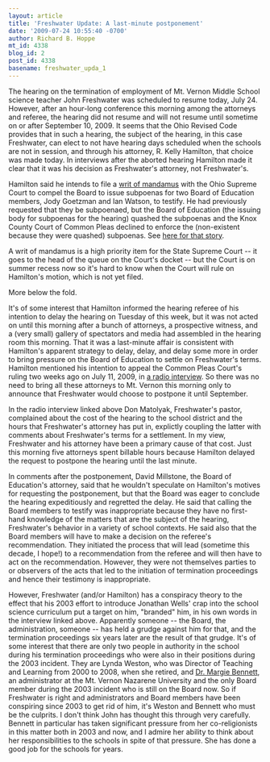 ```yaml
---
layout: article
title: 'Freshwater Update: A last-minute postponement'
date: '2009-07-24 10:55:40 -0700'
author: Richard B. Hoppe
mt_id: 4338
blog_id: 2
post_id: 4338
basename: freshwater_upda_1
---
```

The hearing on the termination of employment of Mt. Vernon Middle School science teacher John Freshwater was scheduled to resume today, July 24.  However, after an hour-long conference this morning among the attorneys and referee, the hearing did not resume and will not resume until sometime on or after September 10, 2009.  It seems that the Ohio Revised Code provides that in such a hearing, the subject of the hearing, in this case Freshwater, can elect to not have hearing days scheduled when the schools are not in session, and through his attorney, R. Kelly Hamilton, that choice was made today.  In interviews after the aborted hearing Hamilton made it clear that it was his decision as Freshwater's attorney, not Freshwater's.  

Hamilton said he intends to file a [writ of mandamus](http://en.wikipedia.org/wiki/Mandamus) with the Ohio Supreme Court to compel the Board to issue subpoenas for two Board of Education members, Jody Goetzman and Ian Watson, to testify.  He had previously requested that they be subpoenaed, but the Board of Education (the issuing body for subpoenas for the hearing) quashed the subpoenas and the Knox County Court of Common Pleas declined to enforce the (non-existent because they were quashed) subpoenas.  See [here for that story](http://pandasthumb.org/archives/2009/07/freshwater-upda.html).

A writ of mandamus is a high priority item for the State Supreme Court -- it goes to the head of the queue on the Court's docket -- but the Court is on summer recess now so it's hard to know when the Court will rule on Hamilton's motion, which is not yet filed.

More below the fold.

It's of some interest that Hamilton informed the hearing referee of his intention to delay the hearing on Tuesday of this week, but it was not acted on until this morning after a bunch of attorneys, a prospective witness, and a (very small) gallery of spectators and media had assembled in the hearing room this morning.  That it was a last-minute affair is consistent with Hamilton's apparent strategy to delay, delay, and delay some more in order to bring pressure on the Board of Education to settle on Freshwater's terms.  Hamilton mentioned his intention to appeal the Common Pleas Court's ruling two weeks ago on July 11, 2009, in [a radio interview](http://www.geocities.com/marion_delgado/Freshwater_Burney_ALL.txt).  So there was no need to bring all these attorneys to Mt. Vernon this morning only to announce that Freshwater would choose to postpone it until September.

In the radio interview linked above Don Matolyak, Freshwater's pastor, complained about the cost of the hearing to the school district and the hours that Freshwater's attorney has put in, explictly coupling the latter with comments about Freshwater's terms for a settlement.  In my view, Freshwater and his attorney have been a primary cause of that cost.  Just this morning five attorneys spent billable hours because Hamilton delayed the request to postpone the hearing until the last minute.

In comments after the postponement, David Millstone, the Board of Education's attorney, said that he wouldn't speculate on Hamilton's motives for requesting the postponement, but that the Board was eager to conclude the hearing expeditiously and regretted the delay.  He said that calling the Board members to testify was inappropriate because they have no first-hand knowledge of the matters that are the subject of the hearing, Freshwater's behavior in a variety of school contexts.  He said also that the Board members will have to make a decision on the referee's recommendation.  They initiated the process that will lead (sometime this decade, I hope!) to a recommendation from the referee and will then have to act on the recommendation.  However, they were not themselves parties to or observers of the acts that led to the initiation of termination proceedings and hence their testimony is inappropriate.

However, Freshwater (and/or Hamilton) has a conspiracy theory to the effect that his 2003 effort to introduce Jonathan Wells' crap into the school science curriculum put a target on him, "branded" him, in his own words in the interview linked above.  Apparently someone -- the Board, the administration, someone -- has held a grudge against him for that, and the termination proceedings six years later are the result of that grudge.  It's of some interest that there are only two people in authority in the school during his termination proceedings who were also in their positions during the 2003 incident.  They are Lynda Weston, who was Director of Teaching and Learning from 2000 to 2008, when she retired, and [Dr. Margie Bennett](http://www.mvnu.edu/facstaff/professors/NatScience/mbennett.asp), an administrator at the Mt. Vernon Nazarene University and the only Board member during the 2003 incident who is still on the Board now.  So if Freshwater is right and administrators and Board members have been conspiring since 2003 to get rid of him, it's Weston and Bennett who must be the culprits.  I don't think John has thought this through very carefully.  Bennett in particular has taken significant pressure from her co-religionists in this matter both in 2003 and now, and I admire her ability to think about her responsibilities to the schools in spite of that pressure.  She has done a good job for the schools for years.
